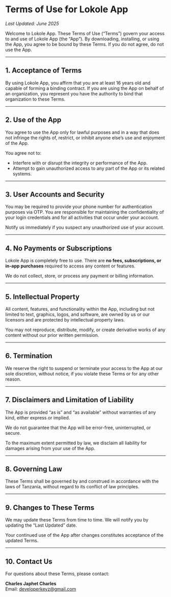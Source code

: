 # Terms of Use for Lokole App  
_Last Updated: June 2025_

Welcome to Lokole App. These Terms of Use (“Terms”) govern your access to and use of Lokole App (the “App”). By downloading, installing, or using the App, you agree to be bound by these Terms. If you do not agree, do not use the App.

---

## 1. Acceptance of Terms  
By using Lokole App, you affirm that you are at least 16 years old and capable of forming a binding contract. If you are using the App on behalf of an organization, you represent you have the authority to bind that organization to these Terms.

---

## 2. Use of the App  
You agree to use the App only for lawful purposes and in a way that does not infringe the rights of, restrict, or inhibit anyone else’s use and enjoyment of the App.

You agree not to:  
- Interfere with or disrupt the integrity or performance of the App.  
- Attempt to gain unauthorized access to any part of the App or its related systems.

---

## 3. User Accounts and Security  
You may be required to provide your phone number for authentication purposes via OTP. You are responsible for maintaining the confidentiality of your login credentials and for all activities that occur under your account.

Notify us immediately if you suspect any unauthorized use of your account.

---

## 4. No Payments or Subscriptions  
Lokole App is completely free to use. There are **no fees, subscriptions, or in-app purchases** required to access any content or features.

We do not collect, store, or process any payment or billing information.

---

## 5. Intellectual Property  
All content, features, and functionality within the App, including but not limited to text, graphics, logos, and software, are owned by us or our licensors and are protected by intellectual property laws.

You may not reproduce, distribute, modify, or create derivative works of any content without our prior written permission.

---

## 6. Termination  
We reserve the right to suspend or terminate your access to the App at our sole discretion, without notice, if you violate these Terms or for any other reason.

---

## 7. Disclaimers and Limitation of Liability  
The App is provided “as is” and “as available” without warranties of any kind, either express or implied.

We do not guarantee that the App will be error-free, uninterrupted, or secure.

To the maximum extent permitted by law, we disclaim all liability for damages arising from your use of the App.

---

## 8. Governing Law  
These Terms shall be governed by and construed in accordance with the laws of Tanzania, without regard to its conflict of law principles.

---

## 9. Changes to These Terms  
We may update these Terms from time to time. We will notify you by updating the “Last Updated” date.

Your continued use of the App after changes constitutes acceptance of the updated Terms.

---

## 10. Contact Us  
For questions about these Terms, please contact:

**Charles Japhet Charles**  
Email: developerkeyz@gmail.com

